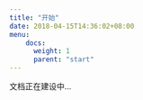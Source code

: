 ```yaml
---
title: "开始" 
date: 2018-04-15T14:36:02+08:00
menu:
    docs: 
      weight: 1
      parent: "start"
---
```


文档正在建设中...

